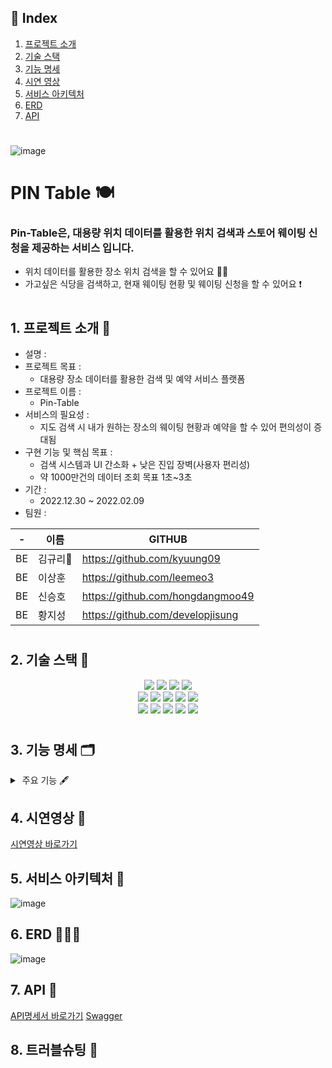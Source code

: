 
## 📍 Index

1. [프로젝트 소개](#1-프로젝트-소개-)
2. [기술 스택](#2-기술-스택-)
3. [기능 명세](#3-기능-명세-)
4. [시연 영상](#4-시연영상-)
5. [서비스 아키텍처](#5-서비스-아키텍처-)
6. [ERD](#6-erd-)
7. [API](#7-api-)
#

![image](https://user-images.githubusercontent.com/117708164/216932548-af5766aa-a9a5-4d02-ba3f-49467c3fb956.png)

# PIN Table 🍽
### Pin-Table은, 대용량 위치 데이터를 활용한 위치 검색과 스토어 웨이팅 신청을 제공하는 서비스 입니다.

- 위치 데이터를 활용한 장소 위치 검색을 할 수 있어요 🙆🏻
- 가고싶은 식당을 검색하고, 현재 웨이팅 현황 및 웨이팅 신청을 할 수 있어요 ❗️

#

## 1. 프로젝트 소개 📢
- 설명 : 
- 프로젝트 목표 :
    - 대용량 장소 데이터를 활용한 검색 및 예약 서비스 플랫폼
- 프로젝트 이름 :
    - Pin-Table
- 서비스의 필요성 :
    - 지도 검색 시 내가 원하는 장소의 웨이팅 현황과 예약을 할 수 있어 편의성이 증대됨
- 구현 기능 및 핵심 목표 :
    - 검색 시스템과 UI 간소화 + 낮은 진입 장벽(사용자 편리성)
    - 약 1000만건의 데이터 조회 목표 1초~3초
- 기간 : 
    - 2022.12.30 ~ 2022.02.09
- 팀원 : <br>

| - | 이름 | GITHUB |
|--|--|--|
| BE | 김규리🔰 | https://github.com/kyuung09 |
| BE | 이상훈 | https://github.com/leemeo3  |
| BE | 신승호 | https://github.com/hongdangmoo49 |
| BE | 황지성 | https://github.com/developjisung |

#

## 2. 기술 스택 🔨
<div align=center> 
  <img src="https://img.shields.io/badge/java-007396?style=for-the-badge&logo=java&logoColor=white"> 
  <img src="https://img.shields.io/badge/springboot-6DB33F?style=for-the-badge&logo=springboot&logoColor=white">
  <img src="https://img.shields.io/badge/gradle-02303A?style=for-the-badge&logo=gradle&logoColor=white">
  <img src="https://img.shields.io/badge/python-3776AB?style=for-the-badge&logo=python&logoColor=white"> 
  <br>

  <img src="https://img.shields.io/badge/html5-E34F26?style=for-the-badge&logo=html5&logoColor=white"> 
  <img src="https://img.shields.io/badge/javascript-F7DF1E?style=for-the-badge&logo=javascript&logoColor=black"> 
  <img src="https://img.shields.io/badge/css-1572B6?style=for-the-badge&logo=css3&logoColor=white"> 
  <img src="https://img.shields.io/badge/axios-61DAFB?style=for-the-badge&logo=axios&logoColor=black">
    <img src="https://img.shields.io/badge/Thymeleaf-339933?style=for-the-badge&logo=Thymeleaf&logoColor=white">
  <br>
 
  <img src="https://img.shields.io/badge/amazonaws-232F3E?style=for-the-badge&logo=amazonaws&logoColor=white">  
  <img src="https://img.shields.io/badge/amazon rds-61DAFB?style=for-the-badge&logo=amazonrds&logoColor=white"> 
  <img src="https://img.shields.io/badge/amazon s3-E34F26?style=for-the-badge&logo=amazons3&logoColor=white"> 
  <img src="https://img.shields.io/badge/redis-F05032?style=for-the-badge&logo=redis&logoColor=white">
  <img src="https://img.shields.io/badge/mysql-4479A1?style=for-the-badge&logo=mysql&logoColor=white"> 
</div>

#

## 3. 기능 명세 🗂
<details>
<summary> 주요 기능 🖋 </summary>
<div markdown="1">       

(1) 장소 검색 

- 장소 검색 기능
- 카테고리 필터 검색 기능 
- 검색어 지정 검색 (가게 이름 / 도로명 주소 / 업종)
- 랭킹 조회(평점 4점 이상 / 평점 높은 순 / 리뷰 1000개 이상 / 리뷰 높은 순)
- Elastic Search + Nori 형태소 분석기를 이용한 빠르고 정확한 검색 기능 제공

(2) 예약(웨이팅) 시스템

- 스토어 웨이팅 신청 기능
- 스토어 현황 조회 기능
- 사용자 유효성(메일) 인증 및 메일 호출 기능

(3) 장소 리뷰 기능

- 장소 리뷰 작성 및 조회 기능
- 리뷰 등록 시 스토어 정보 갱신(별점, 리뷰 갯수) 기능

</div>
</details>

## 4. 시연영상 🎥
[시연영상 바로가기](https://www.youtube.com/watch?v=iY3YxFOawYs)

## 5. 서비스 아키텍처 🎨
![image](https://user-images.githubusercontent.com/117708164/216933029-f5c882eb-daec-4216-a27c-56822226726f.png)

## 6. ERD 👨🏻‍💻
![image](https://user-images.githubusercontent.com/117708164/216933200-78984f6c-6653-46ea-bf1f-ee8900e5c2bf.png)

## 7. API 💬
[API명세서 바로가기](https://www.notion.so/2c418627d047416fb8b21c59b49b83d9?v=f17213f3433e45328148b004b36e81e6)
[Swagger](https://pintable.co.kr/swagger-ui/index.html?urls.primaryName=store#/store-controller/createStoreUsingPOST)

## 8. 트러블슈팅 🐞

